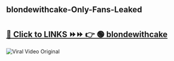 
 ## blondewithcake-Only-Fans-Leaked

# <h2><a href="https://clipsfans.com/blondewithcake&ref=git">🔗 Click to LINKS ⏩⏩ 👉 🟢 blondewithcake </a></h2>

<a href="https://clipsfans.com/blondewithcake&ref=git" rel="nofollow" data-target="animated-image.originalLink"><img src="https://i.ibb.co.com/xMMVF88/686577567.gif" alt="Viral Video Original" style="max-width: 100%; display: inline-block;" data-target="animated-image.originalImage"></a>
